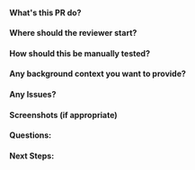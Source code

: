 #### What's this PR do?

#### Where should the reviewer start?

#### How should this be manually tested?

#### Any background context you want to provide?

#### Any Issues?

#### Screenshots (if appropriate)

#### Questions:

#### Next Steps:
